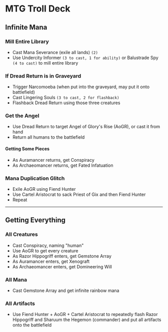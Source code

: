 # MTG Troll Deck

## Infinite Mana

### Mill Entire Library

- Cast Mana Severance (exile all lands) `(2)`
- Use Undercity Informer `(3 to cast, 1 for ability)` or Balustrade Spy `(4 to cast)` to mill entire library

### If Dread Return is in Graveyard

- Trigger Narcomoeba (when put into the graveyard, may put it onto battlefield)
- Cast Lingering Souls `(3 to cast, 2 for flashback)`
- Flashback Dread Return using those three creatures

### Get the Angel

- Use Dread Return to target Angel of Glory's Rise (AoGR), or cast it from hand
- Return all humans to the battlefield

#### Getting Some Pieces

- As Auramancer returns, get Conspiracy
- As Archaeomancer returns, get Fated Infatuation

### Mana Duplication Glitch

- Exile AoGR using Fiend Hunter
- Use Cartel Aristocrat to sack Priest of Gix and then Fiend Hunter
- Repeat

---

## Getting Everything

### All Creatures

- Cast Conspiracy, naming "human"
- Use AoGR to get every creature
- As Razor Hippogriff enters, get Gemstone Array
- As Auramancer enters, get Xenograft
- As Archaeomancer enters, get Domineering Will

### All Mana

- Cast Gemstone Array and get infinite rainbow mana

### All Artifacts

- Use Fiend Hunter + AoGR + Cartel Aristocrat to repeatedly flash Razor Hippogriff and Sharuum the Hegemon (commander) and put all artifacts onto the battlefield
